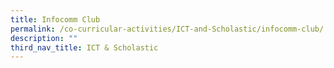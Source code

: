 ```yaml
---
title: Infocomm Club
permalink: /co-curricular-activities/ICT-and-Scholastic/infocomm-club/
description: ""
third_nav_title: ICT & Scholastic
---
```

